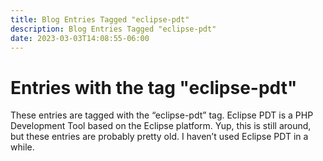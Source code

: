 ```yaml
---
title: Blog Entries Tagged "eclipse-pdt"
description: Blog Entries Tagged "eclipse-pdt"
date: 2023-03-03T14:08:55-06:00
---
```

# Entries with the tag "eclipse-pdt"

These entries are tagged with the “eclipse-pdt” tag. Eclipse PDT is a PHP Development Tool based on the Eclipse platform. Yup, this is still around, but these entries are probably pretty old. I haven’t used Eclipse PDT in a while.
